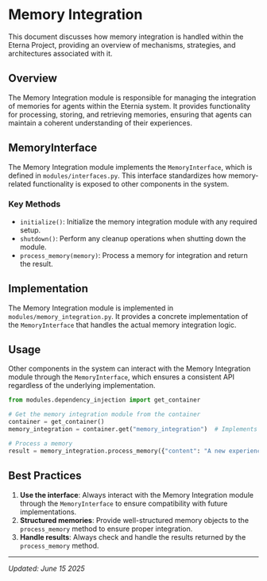 # Memory Integration

This document discusses how memory integration is handled within the Eterna Project, providing an overview of mechanisms, strategies, and architectures associated with it.

## Overview

The Memory Integration module is responsible for managing the integration of memories for agents within the Eternia system. It provides functionality for processing, storing, and retrieving memories, ensuring that agents can maintain a coherent understanding of their experiences.

## MemoryInterface

The Memory Integration module implements the `MemoryInterface`, which is defined in `modules/interfaces.py`. This interface standardizes how memory-related functionality is exposed to other components in the system.

### Key Methods

- `initialize()`: Initialize the memory integration module with any required setup.
- `shutdown()`: Perform any cleanup operations when shutting down the module.
- `process_memory(memory)`: Process a memory for integration and return the result.

## Implementation

The Memory Integration module is implemented in `modules/memory_integration.py`. It provides a concrete implementation of the `MemoryInterface` that handles the actual memory integration logic.

## Usage

Other components in the system can interact with the Memory Integration module through the `MemoryInterface`, which ensures a consistent API regardless of the underlying implementation.

```python
from modules.dependency_injection import get_container

# Get the memory integration module from the container
container = get_container()
memory_integration = container.get("memory_integration")  # Implements MemoryInterface

# Process a memory
result = memory_integration.process_memory({"content": "A new experience", "timestamp": 1623456789})
```

## Best Practices

1. **Use the interface**: Always interact with the Memory Integration module through the `MemoryInterface` to ensure compatibility with future implementations.
2. **Structured memories**: Provide well-structured memory objects to the `process_memory` method to ensure proper integration.
3. **Handle results**: Always check and handle the results returned by the `process_memory` method.

---

_Updated: June 15 2025_
